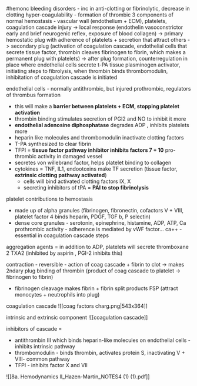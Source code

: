 #hemonc 
bleeding disorders - inc in anti-clotting or fibrinolytic, decrease in clotting 
hyper-coagulability - formation of thrombic
3 components of normal hemostasis - vascular wall (endothelium + ECM), platelets, coagulation cascade
injury -> local response (endothelin vasoconstrictor early and brief neurogenic reflex, exposure of blood collagen) -> primary hemostatic plug with adherence of platelets + secretion that attract others -> secondary plug (activation of coagulation cascade, endothelial cells that secrete tissue factor, thrombin cleaves fibrinogen to fibrin, which makes a permanent plug with platelets)
-> after plug formation, counterregulation in place where endothelial cells secrete t-PA tissue plasminogen activator, initiating steps to fibrolysis, when thrombin binds thrombomodulin, inhibitation of coagulation cascade is initiated

endothelial cells - normally antithrombic, but injured prothrombic, regulators of thrombus formation
- this will make a **barrier between platelets + ECM, stopping platelet activation**
- thrombin binding stimulates secretion of PGI2 and NO to inhibit it more 
- **endothelial adenosine diphosphatase** degrades ADP , inhibits platelets more 
- heparin like molecules and thrombomodulin inactivate clotting factors 
- T-PA synthesized to clear fibrin 
- TFPI = **tissue factor pathway inhibitor inhibits factors 7 + 10**
pro-thrombic activity in damaged vessel 
- secretes von willebrand factor, helps platelet binding to collagen 
- cytokines = TNF, IL1, endootoxins make TF secretion (tissue factor, **extrinsic clotting pathway activated**)
	- cells will bind activated clotting factors IX, X
	- secreting inhibitors of tPA = **PAI to stop fibrinolysis**

platelet contributions to hemostasis 
- made up of alpha granules (fibrinogen, fibronectin, cofactors V + VIII, platelet factor 4 binds heparin, PDGF, TGF b, P selectin)
- dense core granules - serotonin, epinephrine, histamine, ADP, ATP, Ca
prothrombic activity - adherence is mediated by vWF factor... 
ca++ - essential in coagulation cascade steps 

aggregation agents = in addition to ADP, platelets will secrete thromboxane 2 TXA2 (inhibited by aspirin , PGI-2 inhibits this)

contraction - reversible - action of coag cascade + fibrin to clot -> makes 2ndary plug 
binding of thrombin (product of coag cascade to platelet -> fibrinogen to fibrin)
- fibrinogen cleavage makes fibrin + fibrin split products FSP (attract monocytes + neutrophils into plug)

coagulation cascade 
![[coag factors charg.png|543x364]]

intrinsic and extrinsic component 
![[coagulation cascade]]

inhibitors of cascade = 
- antithrombin III which binds heparin-like molecules on endothelial cells - inhibits intrinsic pathway
- thrombomodulin - binds thrombin, activates protein S, inactivating V + VIII- common pathway
- TFPI - inhibits factor X and VII

![[8a. Hemodynamics II_Hazen-Martin_NOTES4 (1) (1).pdf]]
